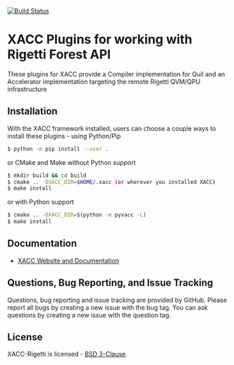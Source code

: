[![Build Status](http://ci.eclipse.org/xacc/buildStatus/icon?job=xacc-rigetti-ci)](http://ci.eclipse.org/xacc/job/xacc-rigetti-ci/)

# XACC Plugins for working with Rigetti Forest API
These plugins for XACC provide a Compiler implementation for Quil and an Accelerator implementation targeting the remote Rigetti QVM/QPU infrastructure

Installation
------------
With the XACC framework installed, users can choose a couple ways to install these plugins - using Python/Pip
```bash
$ python -m pip install --user .
```
or CMake and Make without Python support
```bash
$ mkdir build && cd build
$ cmake .. -DXACC_DIR=$HOME/.xacc (or wherever you installed XACC)
$ make install 
```
or with Python support
```bash
$ cmake .. -DXACC_DIR=$(python -m pyxacc -L)
$ make install
```

Documentation
-------------

* [XACC Website and Documentation ](https://xacc.readthedocs.io)

Questions, Bug Reporting, and Issue Tracking
--------------------------------------------

Questions, bug reporting and issue tracking are provided by GitHub. Please
report all bugs by creating a new issue with the bug tag. You can ask
questions by creating a new issue with the question tag.

License
-------

XACC-Rigetti is licensed - [BSD 3-Clause](LICENSE).
